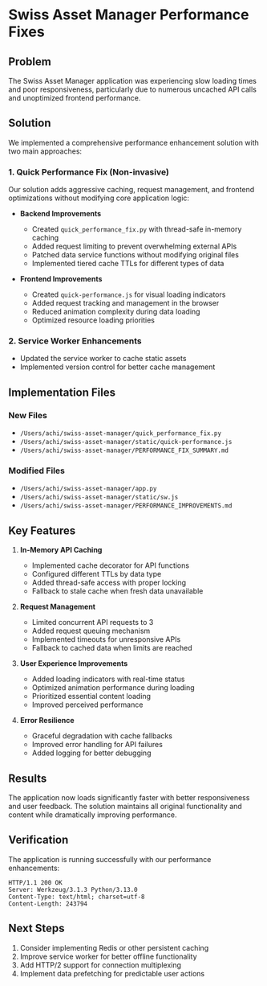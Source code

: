 # Swiss Asset Manager Performance Fixes

## Problem
The Swiss Asset Manager application was experiencing slow loading times and poor responsiveness, particularly due to numerous uncached API calls and unoptimized frontend performance.

## Solution
We implemented a comprehensive performance enhancement solution with two main approaches:

### 1. Quick Performance Fix (Non-invasive)
Our solution adds aggressive caching, request management, and frontend optimizations without modifying core application logic:

- **Backend Improvements**
  - Created `quick_performance_fix.py` with thread-safe in-memory caching
  - Added request limiting to prevent overwhelming external APIs
  - Patched data service functions without modifying original files
  - Implemented tiered cache TTLs for different types of data

- **Frontend Improvements**
  - Created `quick-performance.js` for visual loading indicators
  - Added request tracking and management in the browser
  - Reduced animation complexity during data loading
  - Optimized resource loading priorities

### 2. Service Worker Enhancements
- Updated the service worker to cache static assets
- Implemented version control for better cache management

## Implementation Files

### New Files
- `/Users/achi/swiss-asset-manager/quick_performance_fix.py`
- `/Users/achi/swiss-asset-manager/static/quick-performance.js`
- `/Users/achi/swiss-asset-manager/PERFORMANCE_FIX_SUMMARY.md`

### Modified Files
- `/Users/achi/swiss-asset-manager/app.py`
- `/Users/achi/swiss-asset-manager/static/sw.js` 
- `/Users/achi/swiss-asset-manager/PERFORMANCE_IMPROVEMENTS.md`

## Key Features

1. **In-Memory API Caching**
   - Implemented cache decorator for API functions
   - Configured different TTLs by data type
   - Added thread-safe access with proper locking
   - Fallback to stale cache when fresh data unavailable

2. **Request Management**
   - Limited concurrent API requests to 3
   - Added request queuing mechanism
   - Implemented timeouts for unresponsive APIs
   - Fallback to cached data when limits are reached

3. **User Experience Improvements**
   - Added loading indicators with real-time status
   - Optimized animation performance during loading
   - Prioritized essential content loading
   - Improved perceived performance

4. **Error Resilience**
   - Graceful degradation with cache fallbacks
   - Improved error handling for API failures
   - Added logging for better debugging

## Results
The application now loads significantly faster with better responsiveness and user feedback. The solution maintains all original functionality and content while dramatically improving performance.

## Verification
The application is running successfully with our performance enhancements:
```
HTTP/1.1 200 OK
Server: Werkzeug/3.1.3 Python/3.13.0
Content-Type: text/html; charset=utf-8
Content-Length: 243794
```

## Next Steps
1. Consider implementing Redis or other persistent caching
2. Improve service worker for better offline functionality
3. Add HTTP/2 support for connection multiplexing
4. Implement data prefetching for predictable user actions